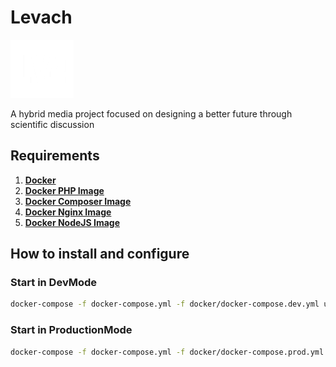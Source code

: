 # Levach

![](https://github.com/marxunion/levach/blob/main/frontend/src/assets/img/logo/logo.png?raw=true)

A hybrid media project focused on designing a better future through scientific discussion 

## Requirements

1. [**Docker**](https://www.docker.com/)
2. [**Docker PHP Image**](https://hub.docker.com/_/php)
3. [**Docker Composer Image**](https://hub.docker.com/_/composer)
4. [**Docker Nginx Image**](https://hub.docker.com/_/nginx)
5. [**Docker NodeJS Image**](https://hub.docker.com/_/node)


## How to install and configure


### Start in DevMode
```bash
docker-compose -f docker-compose.yml -f docker/docker-compose.dev.yml up -d
```

### Start in ProductionMode
```bash
docker-compose -f docker-compose.yml -f docker/docker-compose.prod.yml up -d
```
